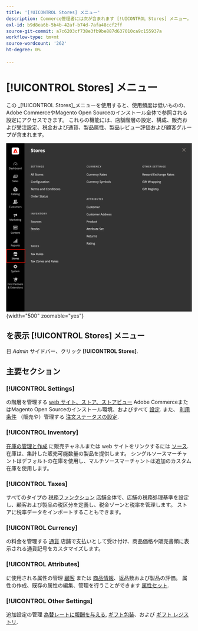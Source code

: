 ```yaml
---
title: '[!UICONTROL Stores] メニュー'
description: Commerce管理者には次が含まれます [!UICONTROL Stores] メニュー。ストア階層、設定、在庫、税金および属性を設定するためのツールにアクセスできます。
exl-id: b9d8ea6b-5b4b-42af-b74d-7afa48ccf2ff
source-git-commit: a7c6203cf738e3fb9be887d637010ca9c155937a
workflow-type: tm+mt
source-wordcount: '262'
ht-degree: 0%

---
```


# [!UICONTROL Stores] メニュー

この _[!UICONTROL Stores]_メニューを使用すると、使用頻度は低いものの、Adobe CommerceやMagento Open Sourceのインストール全体で参照される設定にアクセスできます。 これらの機能には、店舗階層の設定、構成、販売および受注設定、税金および通貨、製品属性、製品レビュー評価および顧客グループが含まれます。

![管理者 – ストアメニュー](./assets/stores-menu.png){width="500" zoomable="yes"}

## を表示 [!UICONTROL Stores] メニュー

日 _Admin_ サイドバー、クリック **[!UICONTROL Stores]**.

## 主要セクション

### [!UICONTROL Settings]

の階層を管理する [web サイト、ストア、ストアビュー](stores.md#store-and-site-structure) Adobe CommerceまたはMagento Open Sourceのインストール環境、およびすべて [設定](../configuration-reference/guide-overview.md). また、 [利用条件](terms-and-conditions.md) （販売や）管理する [注文ステータスの設定](order-status.md#custom-order-status).

### [!UICONTROL Inventory]

[在庫の管理と作成](../inventory-management/introduction.md) に販売チャネルまたは web サイトをリンクするには [ソース](../inventory-management/sources-manage.md). 在庫は、集計した販売可能数量の製品を提供します。 シングルソースマーチャントはデフォルトの在庫を使用し、マルチソースマーチャントは追加のカスタム在庫を使用します。

### [!UICONTROL Taxes]

すべてのタイプの [税務ファンクション](taxes.md) 店舗全体で、店舗の税務処理基準を設定し、顧客および製品の税区分を定義し、税金ゾーンと税率を管理します。 ストアに税率データをインポートすることもできます。

### [!UICONTROL Currency]

の料金を管理する [通貨](currency.md) 店舗で支払いとして受け付け、商品価格や販売書類に表示される通貨記号をカスタマイズします。

### [!UICONTROL Attributes]

に使用される属性の管理 [顧客](../customers/attribute-properties.md) または [商品情報](../catalog/attribute-product-create.md)、返品数および製品の評価。 属性の作成、既存の属性の編集、管理を行うことができます [属性セット](../catalog/attribute-sets.md).

### [!UICONTROL Other Settings]

追加設定の管理 [為替レートに報酬を与える](../merchandising-promotions/reward-exchange-rates.md), [ギフト包装](cart-configuration.md#gift-wrap)、および [ギフト レジストリ](../merchandising-promotions/gift-registries.md).
